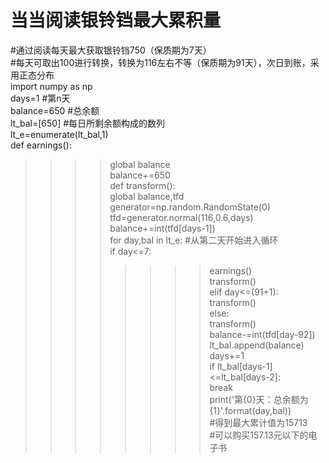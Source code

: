 # 当当阅读银铃铛最大累积量  
#通过阅读每天最大获取银铃铛750（保质期为7天）  
#每天可取出100进行转换，转换为116左右不等（保质期为91天），次日到账，采用正态分布  
import numpy as np  
days=1    #第n天  
balance=650    #总余额  
lt_bal=[650]    #每日所剩余额构成的数列  
lt_e=enumerate(lt_bal,1)  
def earnings():      
>>>>global balance  
>>>>balance+=650  
  def transform():  
>>>>global balance,tfd  
>>>>generator=np.random.RandomState(0)  
>>>>tfd=generator.normal(116,0.6,days)  
>>>>balance+=int(tfd[days-1])  
for day,bal in lt_e:    #从第二天开始进入循环  
>>>>if day<=7:  
>>>>>>>>earnings()  
>>>>>>>>transform()  
>>>>elif day<=(91+1):  
>>>>>>>>transform()  
>>>>else:  
>>>>>>>>transform()  
>>>>>>>>balance-=int(tfd[day-92])  
>>>>lt_bal.append(balance)  
>>>>days+=1  
>>>>if lt_bal[days-1]<=lt_bal[days-2]:  
>>>>>>>>break  
>>>>print('第{0}天：总余额为{1}'.format(day,bal))  
#得到最大累计值为15713  
#可以购买157.13元以下的电子书  
